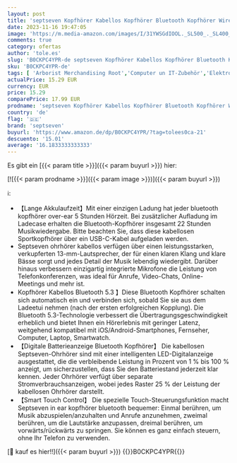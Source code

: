 ```yaml
---
layout: post
title: 'septseven Kopfhörer Kabellos Kopfhörer Bluetooth Kopfhörer Wireless Earbuds Bluetooth  In Ear Kopfhörer  Ohrhörer Telefonieren  Aufladen mit USB-C  Minimalistisches Design für Sport Arbeit  Büro'
date: 2023-11-16 19:47:05
image: 'https://m.media-amazon.com/images/I/31YWSGdIOOL._SL500_._SL400_.jpg'
comments: true
category: ofertas
author: 'tole.es'
slug: 'B0CKPC4YPR-de septseven Kopfhörer Kabellos Kopfhörer Bluetooth Kopfhörer...'
sku: 'B0CKPC4YPR-de'
tags: [ 'Arborist Merchandising Root','Computer un IT-Zubehör','Elektronik & Foto','In-Ear Ohrhörer','Kopfhörer','Kopfhörer & Zubehör','Neu hinzugefügt','Self Service','Special Features Stores','Stores','e26659c6-d1cd-45cb-800b-2f9b432b8572_0','e26659c6-d1cd-45cb-800b-2f9b432b8572_2101','septseven','🇩🇪', ]
actualPrice: 15.29 EUR
currency: EUR
price: 15.29
comparePrice: 17.99 EUR
prodname: 'septseven Kopfhörer Kabellos Kopfhörer Bluetooth Kopfhörer Wireless Earbuds Bluetooth  In Ear Kopfhörer  Ohrhörer Telefonieren  Aufladen mit USB-C  Minimalistisches Design für Sport Arbeit  Büro'
country: 'de'
flag: '🇩🇪'
brand: 'septseven'
buyurl: 'https://www.amazon.de/dp/B0CKPC4YPR/?tag=tolees0ca-21'
descuento: '15.01'
average: '16.1833333333333'
---
```


Es gibt ein [{{< param title >}}]({{< param buyurl >}}) hier:

[![{{< param prodname >}}]({{< param image >}})]({{< param buyurl >}})

ℹ️:

- 【Lange Akkulaufzeit】Mit einer einzigen Ladung hat jeder bluetooth kopfhörer over-ear 5 Stunden Hörzeit. Bei zusätzlicher Aufladung im Ladecase erhalten die Bluetooth-Kopfhörer insgesamt 22 Stunden Musikwiedergabe. Bitte beachten Sie, dass diese kabellosen Sportkopfhörer über ein USB-C-Kabel aufgeladen werden.
- Septseven ohrhörer kabellos verfügen über einen leistungsstarken, verkupferten 13-mm-Lautsprecher, der für einen klaren Klang und klare Bässe sorgt und jedes Detail der Musik lebendig wiedergibt. Darüber hinaus verbessern einzigartig integrierte Mikrofone die Leistung von Telefonkonferenzen, was ideal für Anrufe, Video-Chats, Online-Meetings und mehr ist.
- Kopfhörer Kabellos Bluetooth 5.3 】Diese Bluetooth Kopfhörer schalten sich automatisch ein und verbinden sich, sobald Sie sie aus dem Ladeetui nehmen (nach der ersten erfolgreichen Kopplung). Die Bluetooth 5.3-Technologie verbessert die Übertragungsgeschwindigkeit erheblich und bietet Ihnen ein Hörerlebnis mit geringer Latenz, weitgehend kompatibel mit iOS/Android-Smartphones, Fernseher, Computer, Laptop, Smartwatch.
- 【Digitale Batterieanzeige Bluetooth Kopfhörer】 Die kabellosen Septseven-Ohrhörer sind mit einer intelligenten LED-Digitalanzeige ausgestattet, die die verbleibende Leistung in Prozent von 1 % bis 100 % anzeigt, um sicherzustellen, dass Sie den Batteriestand jederzeit klar kennen. Jeder Ohrhörer verfügt über separate Stromverbrauchsanzeigen, wobei jedes Raster 25 % der Leistung der kabellosen Ohrhörer darstellt.
- 【Smart Touch Control】 Die spezielle Touch-Steuerungsfunktion macht Septseven in ear kopfhörer bluetooth bequemer: Einmal berühren, um Musik abzuspielen/anzuhalten und Anrufe anzunehmen, zweimal berühren, um die Lautstärke anzupassen, dreimal berühren, um vorwärts/rückwärts zu springen. Sie können es ganz einfach steuern, ohne Ihr Telefon zu verwenden.

[🛒 kauf es hier!!]({{< param buyurl >}})
{{<world>}}B0CKPC4YPR{{</world>}}
